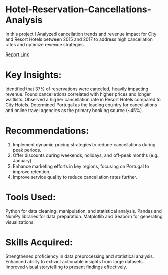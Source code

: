 # Hotel-Reservation-Cancellations-Analysis

In this project I Analyzed cancellation trends and revenue impact for City and Resort Hotels between 2015 and 2017 to address high cancellation rates and optimize revenue strategies.

[Report Link](https://drive.google.com/file/d/1nkhKTx-j9-c3V-p7nIBsX8e-NRn4EZGi/view?usp=drivesdk)

# Key Insights:

Identified that 37% of reservations were canceled, heavily impacting revenue.
Found cancellations correlated with higher prices and longer waitlists.
Observed a higher cancellation rate in Resort Hotels compared to City Hotels.
Determined Portugal as the leading country for cancellations and online travel agencies as the primary booking source (~45%).


# Recommendations:

1. Implement dynamic pricing strategies to reduce cancellations during peak periods.
2. Offer discounts during weekends, holidays, and off-peak months (e.g., January).
3. Enhance marketing efforts in key regions, focusing on Portugal to improve retention.
4. Improve service quality to reduce cancellation rates further.

# Tools Used:

Python for data cleaning, manipulation, and statistical analysis.
Pandas and NumPy libraries for data preparation.
Matplotlib and Seaborn for generating visualizations.

# Skills Acquired:

Strengthened proficiency in data preprocessing and statistical analysis.
Enhanced ability to extract actionable insights from large datasets.
Improved visual storytelling to present findings effectively.
